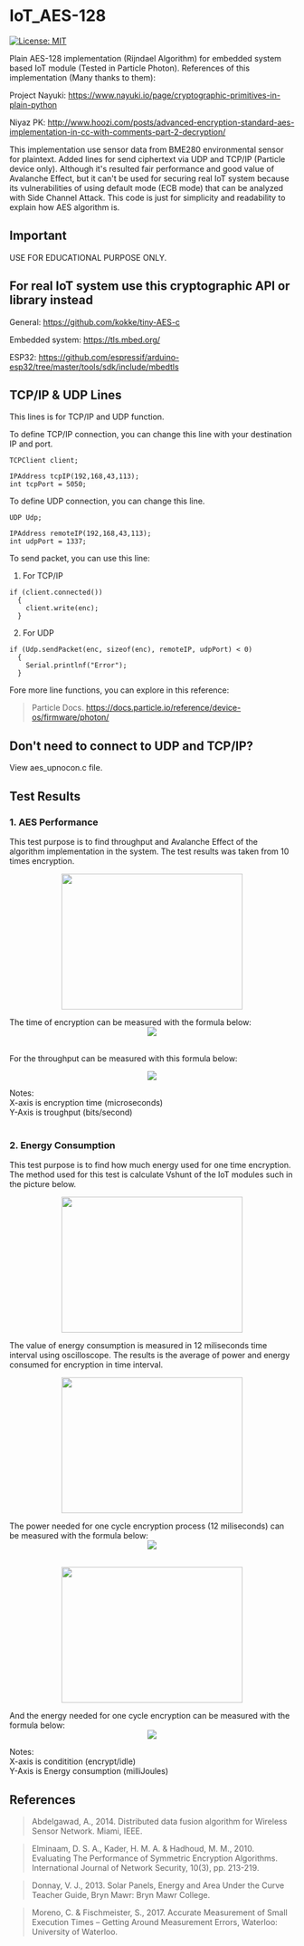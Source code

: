 # IoT_AES-128
[![License: MIT](https://img.shields.io/badge/License-MIT-blue.svg)](https://opensource.org/licenses/MIT)

Plain AES-128 implementation (Rijndael Algorithm) for embedded system based IoT module (Tested in Particle Photon).
References of this implementation (Many thanks to them):

Project Nayuki: https://www.nayuki.io/page/cryptographic-primitives-in-plain-python

Niyaz PK: http://www.hoozi.com/posts/advanced-encryption-standard-aes-implementation-in-cc-with-comments-part-2-decryption/

This implementation use sensor data from BME280 environmental sensor for plaintext. Added lines for send ciphertext via UDP and TCP/IP (Particle device only). Although it's resulted fair performance and good value of Avalanche Effect, but it can't be used for securing real IoT system because its vulnerabilities of using default mode (ECB mode) that can be analyzed with Side Channel Attack. This code is just for simplicity and readability to explain how AES algorithm is.

## Important
USE FOR EDUCATIONAL PURPOSE ONLY.

## For real IoT system use this cryptographic API or library instead

General: https://github.com/kokke/tiny-AES-c

Embedded system: https://tls.mbed.org/

ESP32: https://github.com/espressif/arduino-esp32/tree/master/tools/sdk/include/mbedtls


## TCP/IP & UDP Lines
This lines is for TCP/IP and UDP function.

To define TCP/IP connection, you can change this line with your destination IP and port.
```
TCPClient client;

IPAddress tcpIP(192,168,43,113);
int tcpPort = 5050;
```

To define UDP connection, you can change this line.
```
UDP Udp;

IPAddress remoteIP(192,168,43,113);
int udpPort = 1337;
```

To send packet, you can use this line:
1. For TCP/IP
```
if (client.connected())
  {
    client.write(enc);
  }
```

2. For UDP
```
if (Udp.sendPacket(enc, sizeof(enc), remoteIP, udpPort) < 0)
  {
    Serial.printlnf("Error");
  }
```

Fore more line functions, you can explore in this reference: 
>Particle Docs.
>https://docs.particle.io/reference/device-os/firmware/photon/

## Don't need to connect to UDP and TCP/IP?
View aes_upnocon.c file.

## Test Results
### 1. AES Performance
This test purpose is to find throughput and Avalanche Effect of the algorithm implementation in the system. The test results was taken from 10 times encryption.
<p align="center">
<img width="320" height="240" src="https://i.postimg.cc/C15gMP9v/Screenshot-from-2021-02-22-09-48-02.png">
</p>
The time of encryption can be measured with the formula below:<br>
<!-- $$
time_{encryption} = time_{end} - time_{start}
$$ --> 

<div align="center"><img style="background: white;" src="https://latex.codecogs.com/png.latex?{\color{DarkOrange}&space;time_{encryption}&space;=&space;time_{end}&space;-&space;time_{start}}"></div><br>

For the throughput can be measured with this formula below:
<!-- $$
throughput = \frac{size_{plaintext}\,{(bit)}}{t_{encryption}\,{(s)}}
$$ --> 

<div align="center"><img style="background: white;" src="https://render.githubusercontent.com/render/math?math=throughput%20%3D%20%5Cfrac%7Bsize_%7Bplaintext%7D%5C%2C%7B(bit)%7D%7D%7Bt_%7Bencryption%7D%5C%2C%7B(s)%7D%7D"></div>

Notes:<br>
X-axis is encryption time (microseconds)<br>
Y-Axis is troughput (bits/second)<br></br>

### 2. Energy Consumption
This test purpose is to find how much energy used for one time encryption. The method used for this test is calculate Vshunt of the IoT modules such in the picture below.
<p align="center">
<img width="320" height="240" src="https://i.postimg.cc/QCWZ1B81/Screenshot-from-2021-02-22-09-42-57.png">
</p>

The value of energy consumption is measured in 12 miliseconds time interval using oscilloscope. The results is the average of power and energy consumed for encryption in time interval.
<p align="center">
<img width="320" height="240" src="https://i.postimg.cc/vZ9NLmqy/Screenshot-from-2021-02-22-10-02-43.png">
</P>
The power needed for one cycle encryption process (12 miliseconds) can be measured with the formula below:<br>
<!-- $$
P = V_{n}\,{I} = V_{supply} - V_{shunt}\, \left( \frac{V_{shunt}}{R_{shunt}} \right)
$$ --> 

<div align="center"><img style="background: white;" src="https://render.githubusercontent.com/render/math?math=P%20%3D%20V_%7Bn%7D%5C%2C%7BI%7D%20%3D%20V_%7Bsupply%7D%20-%20V_%7Bshunt%7D%5C%2C%20%5Cleft(%20%5Cfrac%7BV_%7Bshunt%7D%7D%7BR_%7Bshunt%7D%7D%20%5Cright)"></div><br>

<p align="center">
<img width="320" height="240" src="https://i.postimg.cc/tTcsrsL2/Screenshot-from-2021-02-22-09-55-00.png">
</P>
And the energy needed for one cycle encryption can be measured with the formula below:<br>
<!-- $$
E = P\,t
$$ --> 

<div align="center"><img style="background: white;" src="https://render.githubusercontent.com/render/math?math=E%20%3D%20P%5C%2Ct"></div>

Notes:<br>
X-axis is conditition (encrypt/idle)<br>
Y-Axis is Energy consumption (milliJoules)
  
## References
>Abdelgawad, A., 2014. Distributed data fusion algorithm for Wireless Sensor Network. Miami, IEEE.<br>

>Elminaam, D. S. A., Kader, H. M. A. & Hadhoud, M. M., 2010. Evaluating The Performance of Symmetric Encryption Algorithms. International Journal of Network Security, 10(3), pp. 213-219.<br>

>Donnay, V. J., 2013. Solar Panels, Energy and Area Under the Curve Teacher Guide, Bryn Mawr: Bryn Mawr College.<br>

>Moreno, C. & Fischmeister, S., 2017. Accurate Measurement of Small Execution Times – Getting Around Measurement Errors, Waterloo: University of Waterloo.
